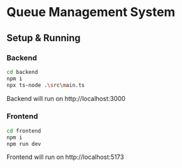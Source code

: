 # Queue Management System

## Setup & Running

### Backend
```bash
cd backend
npm i
npx ts-node .\src\main.ts
```
Backend will run on http://localhost:3000

### Frontend
```bash
cd frontend
npm i
npm run dev
```
Frontend will run on http://localhost:5173
